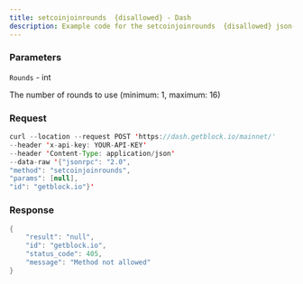 ```yaml
---
title: setcoinjoinrounds  {disallowed} - Dash
description: Example code for the setcoinjoinrounds  {disallowed} json-rpc method. Сomplete guide on how to use setcoinjoinrounds  {disallowed} json-rpc in GetBlock.io Web3 documentation.
---
```


### Parameters


`Rounds` - int

The number of rounds to use (minimum: 1, maximum: 16)

### Request

``` java
curl --location --request POST 'https://dash.getblock.io/mainnet/' 
--header 'x-api-key: YOUR-API-KEY' 
--header 'Content-Type: application/json' 
--data-raw '{"jsonrpc": "2.0",
"method": "setcoinjoinrounds",
"params": [null],
"id": "getblock.io"}'
```

###  Response

``` java
{
    "result": "null",
    "id": "getblock.io",
    "status_code": 405,
    "message": "Method not allowed"
}
```

